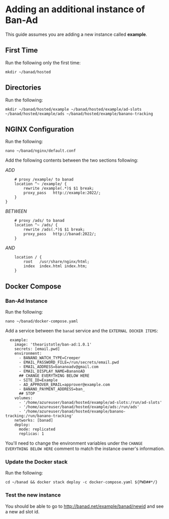 # Adding an additional instance of Ban-Ad
This guide assumes you are adding a new instance called **example**.

## First Time
Run the following only the first time:

```
mkdir ~/banad/hosted
```

## Directories
Run the following:

```
mkdir ~/banad/hosted/example ~/banad/hosted/example/ad-slots ~/banad/hosted/example/ads ~/banad/hosted/example/banano-tracking
```

## NGINX Configuration
Run the following:

```
nano ~/banad/nginx/default.conf
```

Add the following contents between the two sections following:

*ADD*
```
    # proxy /example/ to banad
    location ^~ /example/ {
        rewrite /example(.*)$ $1 break;
        proxy_pass   http://example:2022/;
    }
}
```

*BETWEEN*
```
    # proxy /ads/ to banad
    location ^~ /ads/ {
        rewrite /ads(.*)$ $1 break;
        proxy_pass   http://banad:2022/;
    }
```

*AND*
```
    location / {
        root   /usr/share/nginx/html;
        index  index.html index.htm;
    }
```

## Docker Compose
### Ban-Ad Instance
Run the following:

```
nano ~/banad/docker-compose.yaml
```

Add a service between the `banad` service and the `EXTERNAL DOCKER ITEMS`:

```
  example:
    image: 'thearistotle/ban-ad:1.0.1'
    secrets: [email.pwd]
    environment:
      - BANANO_WATCH_TYPE=Creeper
      - EMAIL_PASSWORD_FILE=/run/secrets/email.pwd
      - EMAIL_ADDRESS=bananoadv@gmail.com
      - EMAIL_DISPLAY_NAME=BananoAD
      ## CHANGE EVERYTHING BELOW HERE
      - SITE_ID=Example
      - AD_APPROVER_EMAIL=approver@example.com
      - BANANO_PAYMENT_ADDRESS=ban_
      ## STOP
    volumes:
      - '/home/azureuser/banad/hosted/example/ad-slots:/run/ad-slots'
      - '/home/azureuser/banad/hosted/example/ads:/run/ads'
      - '/home/azureuser/banad/hosted/example/banano-tracking:/run/banano-tracking'
    networks: [banad]
    deploy:
      mode: replicated
      replicas: 1
```

You'll need to change the environment variables under the `CHANGE EVERYTHING BELOW HERE` comment to match the instance owner's information.

### Update the Docker stack
Run the following:

```
cd ~/banad && docker stack deploy -c docker-compose.yaml ${PWD##*/}
```

### Test the new instance

You should be able to go to http://banad.net/example/banad/newid and see a new ad slot id.
